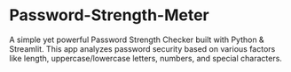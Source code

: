 # Password-Strength-Meter
A simple yet powerful Password Strength Checker built with Python &amp; Streamlit. This app analyzes password security based on various factors like length, uppercase/lowercase letters, numbers, and special characters.
